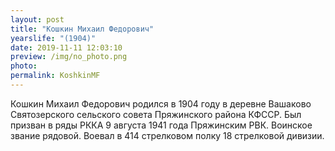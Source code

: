 ```yaml
---
layout: post
title: "Кошкин Михаил Федорович"
yearslife: "(1904)"
date: 2019-11-11 12:03:10
preview: /img/no_photo.png
photo:
permalink: KoshkinMF
---
```


Кошкин Михаил Федорович родился в 1904 году в деревне Вашаково Святозерского сельского совета Пряжинского района КФССР. Был призван в ряды РККА 9 августа 1941 года Пряжинским РВК. Воинское звание рядовой. Воевал в 414 стрелковом полку 18 стрелковой дивизии.